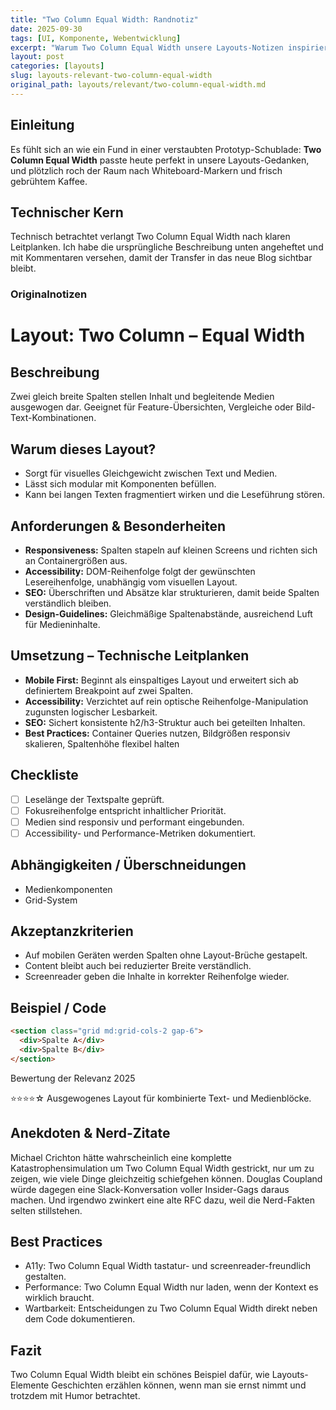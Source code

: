 ```yaml
---
title: "Two Column Equal Width: Randnotiz"
date: 2025-09-30
tags: [UI, Komponente, Webentwicklung]
excerpt: "Warum Two Column Equal Width unsere Layouts-Notizen inspiriert."
layout: post
categories: [layouts]
slug: layouts-relevant-two-column-equal-width
original_path: layouts/relevant/two-column-equal-width.md
---
```


## Einleitung
Es fühlt sich an wie ein Fund in einer verstaubten Prototyp-Schublade: **Two Column Equal Width** passte heute perfekt in unsere Layouts-Gedanken, und plötzlich roch der Raum nach Whiteboard-Markern und frisch gebrühtem Kaffee.

## Technischer Kern
Technisch betrachtet verlangt Two Column Equal Width nach klaren Leitplanken. Ich habe die ursprüngliche Beschreibung unten angeheftet und mit Kommentaren versehen, damit der Transfer in das neue Blog sichtbar bleibt.

### Originalnotizen
# Layout: Two Column – Equal Width

## Beschreibung
Zwei gleich breite Spalten stellen Inhalt und begleitende Medien ausgewogen dar. Geeignet für Feature-Übersichten, Vergleiche oder Bild-Text-Kombinationen.

## Warum dieses Layout?
- Sorgt für visuelles Gleichgewicht zwischen Text und Medien.
- Lässt sich modular mit Komponenten befüllen.
- Kann bei langen Texten fragmentiert wirken und die Leseführung stören.

## Anforderungen & Besonderheiten
- **Responsiveness:** Spalten stapeln auf kleinen Screens und richten sich an Containergrößen aus.
- **Accessibility:** DOM-Reihenfolge folgt der gewünschten Lesereihenfolge, unabhängig vom visuellen Layout.
- **SEO:** Überschriften und Absätze klar strukturieren, damit beide Spalten verständlich bleiben.
- **Design-Guidelines:** Gleichmäßige Spaltenabstände, ausreichend Luft für Medieninhalte.

## Umsetzung – Technische Leitplanken
- **Mobile First:** Beginnt als einspaltiges Layout und erweitert sich ab definiertem Breakpoint auf zwei Spalten.
- **Accessibility:** Verzichtet auf rein optische Reihenfolge-Manipulation zugunsten logischer Lesbarkeit.
- **SEO:** Sichert konsistente h2/h3-Struktur auch bei geteilten Inhalten.
- **Best Practices:** Container Queries nutzen, Bildgrößen responsiv skalieren, Spaltenhöhe flexibel halten

## Checkliste
- [ ] Leselänge der Textspalte geprüft.
- [ ] Fokusreihenfolge entspricht inhaltlicher Priorität.
- [ ] Medien sind responsiv und performant eingebunden.
- [ ] Accessibility- und Performance-Metriken dokumentiert.

## Abhängigkeiten / Überschneidungen
- Medienkomponenten
- Grid-System

## Akzeptanzkriterien
- Auf mobilen Geräten werden Spalten ohne Layout-Brüche gestapelt.
- Content bleibt auch bei reduzierter Breite verständlich.
- Screenreader geben die Inhalte in korrekter Reihenfolge wieder.

## Beispiel / Code
```html
<section class="grid md:grid-cols-2 gap-6">
  <div>Spalte A</div>
  <div>Spalte B</div>
</section>
```

Bewertung der Relevanz 2025

⭐⭐⭐⭐☆ Ausgewogenes Layout für kombinierte Text- und Medienblöcke.

## Anekdoten & Nerd-Zitate
Michael Crichton hätte wahrscheinlich eine komplette Katastrophensimulation um Two Column Equal Width gestrickt, nur um zu zeigen, wie viele Dinge gleichzeitig schiefgehen können. Douglas Coupland würde dagegen eine Slack-Konversation voller Insider-Gags daraus machen. Und irgendwo zwinkert eine alte RFC dazu, weil die Nerd-Fakten selten stillstehen.

## Best Practices
- A11y: Two Column Equal Width tastatur- und screenreader-freundlich gestalten.
- Performance: Two Column Equal Width nur laden, wenn der Kontext es wirklich braucht.
- Wartbarkeit: Entscheidungen zu Two Column Equal Width direkt neben dem Code dokumentieren.

## Fazit
Two Column Equal Width bleibt ein schönes Beispiel dafür, wie Layouts-Elemente Geschichten erzählen können, wenn man sie ernst nimmt und trotzdem mit Humor betrachtet.
